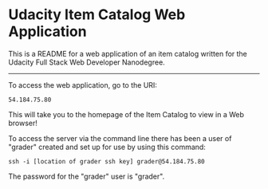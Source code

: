 # Udacity Item Catalog Web Application

This is a README for a web application of an item catalog written for the
Udacity Full Stack Web Developer Nanodegree.

---

To access the web application, go to the URI:

    54.184.75.80

This will take you to the homepage of the Item Catalog to view in a Web
browser!

To access the server via the command line there has been a user of "grader"
created and set up for use by using this command:

    ssh -i [location of grader ssh key] grader@54.184.75.80

The password for the "grader" user is "grader".
